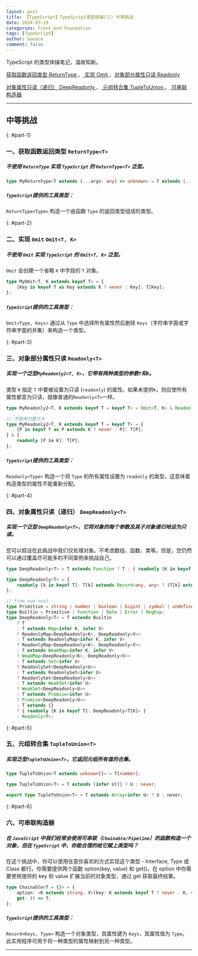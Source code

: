 ```yaml
---
layout: post
title: 【TypeScript】TypeScript类型体操(三) 中等挑战
date: 2024-03-19
categories: Front-end-Foundation
tags: [TypeScript]
author: Ganace
comment: false
---
```


TypeScript 的类型体操笔记，温故知新。

[ 获取函数返回类型 ReturnType ](#part-1)、[ 实现 Omit ](#part-2)、[对象部分属性只读 Readonly ](#part-3)

[ 对象属性只读（递归） DeepReadonly ](#part-4)、[ 元组转合集 TupleToUnion ](#part-5)、[ 可串联构造器 ](#part-6)

---

## 中等挑战

{: #part-1}

### 一、获取函数返回类型 `ReturnType<T>`

##### 不使用 `ReturnType` 实现 `TypeScript` 的 `ReturnType<T>` 泛型。

```ts
type MyReturnType<T extends (...args: any) => unknown> = T extends (...args: any) => infer R ? R : never;
```

##### `TypeScript`提供的工具类型：

`ReturnType<Type>` 构造一个由函数 `Type` 的返回类型组成的类型。

{: #part-2}

### 二、实现 `Omit` `Omit<T, K>`

##### 不使用 `Omit` 实现 `TypeScript` 的 `Omit<T, K>` 泛型。

`Omit` 会创建一个省略 `K` 中字段的 `T` 对象。

```ts
type MyOmit<T, K extends keyof T> = {
    [Key in keyof T as Key extends K ? never : Key]: T[Key];
};
```

##### `TypeScript`提供的工具类型：

`Omit<Type, Keys>` 通过从 `Type` 中选择所有属性然后删除 `Keys`（字符串字面或字符串字面的并集）来构造一个类型。

{: #part-3}

### 三、对象部分属性只读 `Readonly<T>`

##### 实现一个泛型`MyReadonly2<T, K>`，它带有两种类型的参数`T`和`K`。

类型 `K` 指定 `T` 中要被设置为只读 (`readonly`) 的属性。如果未提供`K`，则应使所有属性都变为只读，就像普通的`Readonly<T>`一样。

```ts
type MyReadonly2<T, K extends keyof T = keyof T> = Omit<T, K> & Readonly<Pick<T, K>>;
```

```ts
// 不使用内置方法
type MyReadonly2<T, K extends keyof T = keyof T> = {
    [P in keyof T as P extends K ? never : P]: T[P];
} & {
    readonly [P in K]: T[P];
};
```

##### `TypeScript`提供的工具类型：

`Readonly<Type>` 构造一个将 `Type` 的所有属性设置为 `readonly` 的类型，这意味着构造类型的属性不能重新分配。

{: #part-4}

### 四、对象属性只读（递归） `DeepReadonly<T>`

##### 实现一个泛型 `DeepReadonly<T>`，它将对象的每个参数及其子对象递归地设为只读。

您可以假设在此挑战中我们仅处理对象。不考虑数组、函数、类等。但是，您仍然可以通过覆盖尽可能多的不同案例来挑战自己。

```ts
type DeepReadonly<T> = T extends Function ? T : { readonly [K in keyof T]: DeepReadonly<T[K]> };
```

```ts
type DeepReadonly<T> = {
    readonly [k in keyof T]: T[k] extends Record<any, any> ? (T[k] extends Function ? T[k] : DeepReadonly<T[k]>) : T[k];
};
```

```ts
// from vue-next
type Primitive = string | number | boolean | bigint | symbol | undefined | null;
type Builtin = Primitive | Function | Date | Error | RegExp;
type DeepReadonly<T> = T extends Builtin
    ? T
    : T extends Map<infer K, infer V>
    ? ReadonlyMap<DeepReadonly<K>, DeepReadonly<V>>
    : T extends ReadonlyMap<infer K, infer V>
    ? ReadonlyMap<DeepReadonly<K>, DeepReadonly<V>>
    : T extends WeakMap<infer K, infer V>
    ? WeakMap<DeepReadonly<K>, DeepReadonly<V>>
    : T extends Set<infer U>
    ? ReadonlySet<DeepReadonly<U>>
    : T extends ReadonlySet<infer U>
    ? ReadonlySet<DeepReadonly<U>>
    : T extends WeakSet<infer U>
    ? WeakSet<DeepReadonly<U>>
    : T extends Promise<infer U>
    ? Promise<DeepReadonly<U>>
    : T extends {}
    ? { readonly [K in keyof T]: DeepReadonly<T[K]> }
    : Readonly<T>;
```

{: #part-5}

### 五、元组转合集 `TupleToUnion<T>`

##### 实现泛型`TupleToUnion<T>`，它返回元组所有值的合集。

```ts
type TupleToUnion<T extends unknown[]> = T[number];
```

```ts
type TupleToUnion<T> = T extends (infer U)[] ? U : never;
```

```ts
export type TupleToUnion<T> = T extends Array<infer U> ? U : never;
```

{: #part-6}

### 六、可串联构造器

##### 在 `JavaScript` 中我们经常会使用可串联（`Chainable/Pipeline`）的函数构造一个对象，但在 `TypeScript` 中，你能合理的给它赋上类型吗？

在这个挑战中，你可以使用任意你喜欢的方式实现这个类型 - Interface, Type 或 Class 都行。你需要提供两个函数 option(key, value) 和 get()。在 option 中你需要使用提供的 key 和 value 扩展当前的对象类型，通过 get 获取最终结果。

```ts
type Chainable<T = {}> = {
    option: <K extends string, V>(key: K extends keyof T ? never : K, value: V) => K extends keyof T ? Chainable<Omit<T, K> & Record<K, V>> : Chainable<T & Record<K, V>>;
    get: () => T;
};
```

##### `TypeScript`提供的工具类型：

`Record<Keys, Type>` 构造一个对象类型，其属性键为 `Keys`，其属性值为 `Type`。此实用程序可用于将一种类型的属性映射到另一种类型。

---
